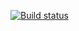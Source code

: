 [![Build status](https://ci.appveyor.com/api/projects/status/w5ry6648yo8k75i6?svg=true)](https://ci.appveyor.com/project/Maxim-GT/autotests-homework-3)